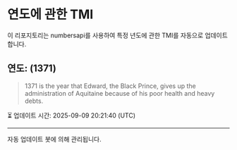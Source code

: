 
# 연도에 관한 TMI

이 리포지토리는 numbersapi를 사용하여 특정 년도에 관한 TMI를 자동으로 업데이트합니다.

## 연도: (1371)
> 1371 is the year that Edward, the Black Prince, gives up the administration of Aquitaine because of his poor health and heavy debts.

⏳ 업데이트 시간: 2025-09-09 20:21:40 (UTC)

---
자동 업데이트 봇에 의해 관리됩니다.
